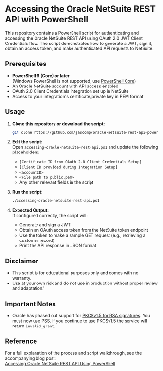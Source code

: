 # Accessing the Oracle NetSuite REST API with PowerShell

This repository contains a PowerShell script for authenticating and accessing the Oracle NetSuite REST API using OAuth 2.0 JWT Client Credentials flow. The script demonstrates how to generate a JWT, sign it, obtain an access token, and make authenticated API requests to NetSuite.

## Prerequisites

- **PowerShell 6 (Core) or later**  
  (Windows PowerShell is not supported; use [PowerShell Core](https://github.com/PowerShell/PowerShell))
- An Oracle NetSuite account with API access enabled
- OAuth 2.0 Client Credentials integration set up in NetSuite
- Access to your integration's certificate/private key in PEM format

## Usage

1. **Clone this repository or download the script:**
    ```sh
    git clone https://github.com/jascomp/oracle-netsuite-rest-api-powershell.git
    ```

2. **Edit the script:**  
   Open `accessing-oracle-netsuite-rest-api.ps1` and update the following placeholders:
   - `[Certificate ID from OAuth 2.0 Client Credentials Setup]`
   - `[Client ID provided during Integration Setup]`
   - `<accountID>`
   - `<File path to public.pem>`
   - Any other relevant fields in the script

3. **Run the script:**
    ```sh
    ./accessing-oracle-netsuite-rest-api.ps1
    ```

4. **Expected Output:**  
   If configured correctly, the script will:
   - Generate and sign a JWT
   - Obtain an OAuth access token from the NetSuite token endpoint
   - Use the token to make a sample GET request (e.g., retrieving a customer record)
   - Print the API response in JSON format

## Disclaimer

- This script is for educational purposes only and comes with no warranty.
- Use at your own risk and do not use in production without proper review and adaptation.'

## Important Notes

- Oracle has phased out support for [PKCSv1.5 for RSA signatures](https://community.oracle.com/netsuite/english/discussion/4490520/end-of-support-for-rsa-pkcsv1-5-scheme-for-oauth-2-0).  You must now use PSS. If you continue to use PKCSv1.5 the service will return `invalid_grant`.

## Reference

For a full explanation of the process and script walkthrough, see the accompanying blog post:  
[Accessing Oracle NetSuite REST API Using PowerShell](https://jasonholden.com/accessing-oracle-netsuite-rest-api-using-powershell/)
